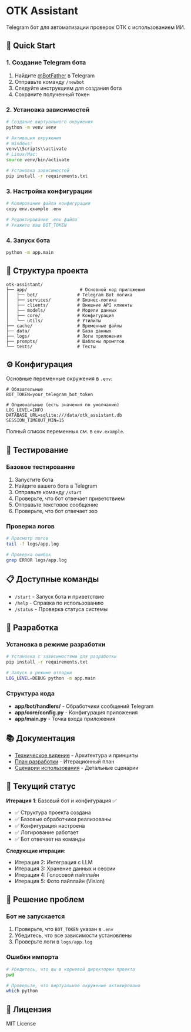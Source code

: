 # OTK Assistant

Telegram бот для автоматизации проверок ОТК с использованием ИИ.

## 🚀 Quick Start

### 1. Создание Telegram бота

1. Найдите [@BotFather](https://t.me/BotFather) в Telegram
2. Отправьте команду `/newbot`
3. Следуйте инструкциям для создания бота
4. Сохраните полученный токен

### 2. Установка зависимостей

```bash
# Создание виртуального окружения
python -m venv venv

# Активация окружения
# Windows:
venv\\Scripts\\activate
# Linux/Mac:
source venv/bin/activate

# Установка зависимостей
pip install -r requirements.txt
```

### 3. Настройка конфигурации

```bash
# Копирование файла конфигурации
copy env.example .env

# Редактирование .env файла
# Укажите ваш BOT_TOKEN
```

### 4. Запуск бота

```bash
python -m app.main
```

## 📁 Структура проекта

```
otk-assistant/
├── app/                    # Основной код приложения
│   ├── bot/               # Telegram Bot логика
│   ├── services/          # Бизнес-логика
│   ├── clients/           # Внешние API клиенты
│   ├── models/            # Модели данных
│   ├── core/              # Конфигурация
│   └── utils/             # Утилиты
├── cache/                 # Временные файлы
├── data/                  # База данных
├── logs/                  # Логи приложения
├── prompts/               # Шаблоны промптов
└── tests/                 # Тесты
```

## ⚙️ Конфигурация

Основные переменные окружения в `.env`:

```env
# Обязательные
BOT_TOKEN=your_telegram_bot_token

# Опциональные (есть значения по умолчанию)
LOG_LEVEL=INFO
DATABASE_URL=sqlite:///data/otk_assistant.db
SESSION_TIMEOUT_MIN=15
```

Полный список переменных см. в `env.example`.

## 🧪 Тестирование

### Базовое тестирование

1. Запустите бота
2. Найдите вашего бота в Telegram
3. Отправьте команду `/start`
4. Проверьте, что бот отвечает приветствием
5. Отправьте текстовое сообщение
6. Проверьте, что бот отвечает эхо

### Проверка логов

```bash
# Просмотр логов
tail -f logs/app.log

# Проверка ошибок
grep ERROR logs/app.log
```

## 📋 Доступные команды

- `/start` - Запуск бота и приветствие
- `/help` - Справка по использованию
- `/status` - Проверка статуса системы

## 🔧 Разработка

### Установка в режиме разработки

```bash
# Установка с зависимостями для разработки
pip install -r requirements.txt

# Запуск в режиме отладки
LOG_LEVEL=DEBUG python -m app.main
```

### Структура кода

- **app/bot/handlers/** - Обработчики сообщений Telegram
- **app/core/config.py** - Конфигурация приложения
- **app/main.py** - Точка входа приложения

## 📚 Документация

- [Техническое видение](docs/vision.md) - Архитектура и принципы
- [План разработки](docs/tasklist.md) - Итерационный план
- [Сценарии использования](docs/scenario1.md) - Детальные сценарии

## 🚧 Текущий статус

**Итерация 1**: Базовый бот и конфигурация ✅

- ✅ Структура проекта создана
- ✅ Базовые обработчики реализованы
- ✅ Конфигурация настроена
- ✅ Логирование работает
- ✅ Бот отвечает на команды

**Следующие итерации**:
- Итерация 2: Интеграция с LLM
- Итерация 3: Хранение данных и сессии
- Итерация 4: Голосовой пайплайн
- Итерация 5: Фото пайплайн (Vision)

## 🐛 Решение проблем

### Бот не запускается

1. Проверьте, что `BOT_TOKEN` указан в `.env`
2. Убедитесь, что все зависимости установлены
3. Проверьте логи в `logs/app.log`

### Ошибки импорта

```bash
# Убедитесь, что вы в корневой директории проекта
pwd

# Проверьте, что виртуальное окружение активировано
which python
```

## 📄 Лицензия

MIT License

